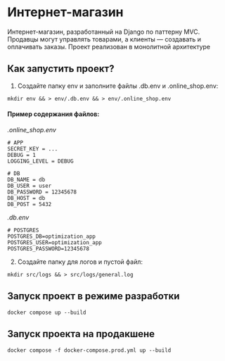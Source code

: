 # Интернет-магазин

Интернет-магазин, разработанный на Django по паттерну MVC. Продавцы могут управлять товарами, а клиенты — создавать и оплачивать заказы.
Проект реализован в монолитной архитектуре


## Как запустить проект?

1. Создайте папку env и заполните файлы .db.env и .online_shop.env:
   
```
mkdir env && > env/.db.env && > env/.online_shop.env
```

#### Пример содержания файлов:

*.online_shop.env*
```
# APP
SECRET_KEY = ...
DEBUG = 1
LOGGING_LEVEL = DEBUG

# DB
DB_NAME = db
DB_USER = user
DB_PASSWORD = 12345678
DB_HOST = db
DB_POST = 5432
```

*.db.env*
```
# POSTGRES
POSTGRES_DB=optimization_app
POSTGRES_USER=optimization_app
POSTGRES_PASSWORD=12345678
```

2. Создайте папку для логов и пустой файл:
 
```
mkdir src/logs && > src/logs/general.log
```

## Запуск проект в режиме разработки

```docker compose up --build```

## Запуск проекта на продакшене

```docker compose -f docker-compose.prod.yml up --build```
